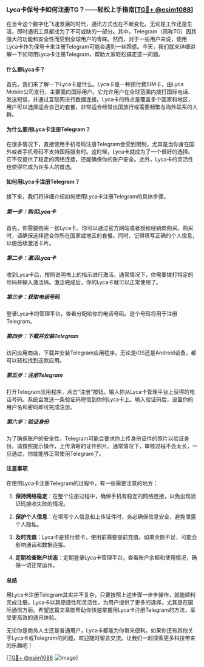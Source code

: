 ### Lyca卡保号卡如何注册TG？——轻松上手指南[[TG💪+ @esim1088](https://t.me/s/esim1088)]

在当今这个数字化飞速发展的时代，通讯方式也在不断变化。无论是工作还是生活，即时通讯工具都成为了不可或缺的一部分。其中，Telegram（简称TG）因其强大的功能和安全性而受到全球用户的青睐。然而，对于一些用户来说，使用Lyca卡作为保号卡来注册Telegram可能会遇到一些困惑。今天，我们就来详细讲解一下如何用Lyca卡注册Telegram，帮助大家轻松搞定这一问题。

#### 什么是Lyca卡？

首先，我们来了解一下Lyca卡是什么。Lyca卡是一种预付费SIM卡，由Lyca Mobile公司发行，主要面向国际用户。它允许用户在全球范围内拨打国际电话、发送短信，并通过互联网进行数据连接。Lyca卡的特点是覆盖多个国家和地区，用户可以选择适合自己的套餐，非常适合经常出国旅行或需要频繁与海外联系的人群。

#### 为什么要用Lyca卡注册Telegram？

在很多情况下，直接使用手机号码注册Telegram会受到限制，尤其是当你身在国外或者手机号码不支持国际服务时。这时候，Lyca卡就成为了一个很好的选择。它不仅提供了稳定的网络连接，还能确保你的账户安全。此外，Lyca卡的灵活性也使得它成为许多人的首选。

#### 如何用Lyca卡注册Telegram？

接下来，我们将详细介绍如何使用Lyca卡注册Telegram的具体步骤。

##### 第一步：购买Lyca卡

首先，你需要购买一张Lyca卡。你可以通过官方网站或者授权经销商购买。购买时，请确保选择适合你所在国家或地区的套餐。同时，记得填写正确的个人信息，以便后续激活卡片。

##### 第二步：激活Lyca卡

收到Lyca卡后，按照说明书上的指示进行激活。通常情况下，你需要拨打特定的号码并输入激活码。激活完成后，你的Lyca卡就可以正常使用了。

##### 第三步：获取电话号码

登录Lyca卡的管理平台，查看分配给你的电话号码。这个号码将用于注册Telegram。

##### 第四步：下载并安装Telegram

访问应用商店，下载并安装Telegram应用程序。无论是iOS还是Android设备，都可以轻松找到这款应用。

##### 第五步：注册Telegram

打开Telegram应用程序，点击“注册”按钮。输入你从Lyca卡管理平台上获得的电话号码。系统会发送一条验证码短信到你的Lyca卡上。输入验证码后，设置你的用户名和密码即可完成注册。

##### 第六步：验证身份

为了确保账户的安全性，Telegram可能会要求你上传身份证件的照片以验证身份。请按照提示操作，上传清晰的证件照片。通常情况下，审核过程不会太长，一旦通过，你就能够正常使用Telegram了。

#### 注意事项

在使用Lyca卡注册Telegram的过程中，有一些需要注意的地方：

1. **保持网络稳定**：在整个注册过程中，确保手机有稳定的网络连接，以免出现验证码接收失败的情况。
   
2. **保护个人信息**：在填写个人信息和上传证件时，务必确保信息安全，避免泄露个人隐私。

3. **及时充值**：Lyca卡是预付费卡，使用前需要提前充值。如果余额不足，可能会影响通话和数据连接。

4. **定期检查账户状态**：定期登录Lyca卡管理平台，查看账户余额和使用情况，确保一切正常运作。

#### 总结

用Lyca卡注册Telegram其实并不复杂，只要按照上述步骤一步步操作，就能顺利完成注册。Lyca卡以其便捷性和灵活性，为用户提供了更多的选择，尤其是在国际通信方面。希望这篇文章能帮助你快速掌握用Lyca卡注册Telegram的方法，享受更高效的通讯体验。

无论你是商务人士还是普通用户，Lyca卡都能为你带来便利。如果你还有其他关于Lyca卡或Telegram的问题，欢迎随时留言交流。让我们一起探索更多科技带来的乐趣吧！

[[TG💪+ @esim1088](https://t.me/s/esim1088) ![Image](https://i.postimg.cc/4NQfJmqS/Snipaste-2025-05-13-00-14-12.png)]